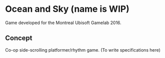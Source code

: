 Ocean and Sky (name is WIP)
=====

Game developed for the Montreal Ubisoft Gamelab 2016.

Concept
-----
Co-op side-scrolling platformer/rhythm game.
(To write specifications here)
